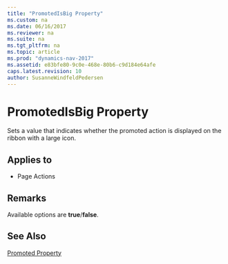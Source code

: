 ```yaml
---
title: "PromotedIsBig Property"
ms.custom: na
ms.date: 06/16/2017
ms.reviewer: na
ms.suite: na
ms.tgt_pltfrm: na
ms.topic: article
ms.prod: "dynamics-nav-2017"
ms.assetid: e83bfe80-9c0e-468e-80b6-c9d184e64afe
caps.latest.revision: 10
author: SusanneWindfeldPedersen
---
```

# PromotedIsBig Property
Sets a value that indicates whether the promoted action is displayed on the ribbon with a large icon.  
  
## Applies to  
  
-   Page Actions  
  
## Remarks  
 Available options are **true**/**false**.  
  
## See Also  
 [Promoted Property](devenv-promoted-property.md)   
 